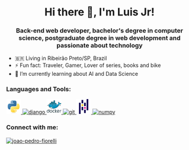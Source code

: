 <h1  align="center">Hi there 👋, I'm Luis Jr!</h1>

  

<h3  align="center">Back-end web developer, bachelor's degree in computer science, postgraduate degree in web development and passionate about technology</h3>

  

- 🇧🇷 Living in Ribeirão Preto/SP, Brazil
- ⚡ Fun fact: Traveler, Gamer, Lover of series, books and bike
- 🌱 I’m currently learning about AI and Data Science

  

<h3  align="left">Languages and Tools:</h3>

<p  align="left">  <a  href="https://www.python.org"  target="_blank"  rel="noreferrer">  <img  src="https://raw.githubusercontent.com/devicons/devicon/master/icons/python/python-original.svg"  alt="python"  width="40"  height="40"/>  </a>  <a  href="https://www.djangoproject.com/"  target="_blank"  rel="noreferrer">  <img  src="https://cdn.worldvectorlogo.com/logos/django.svg"  alt="django"  width="40"  height="40"/>  </a>  <a  href="https://www.docker.com/"  target="_blank"  rel="noreferrer">  <img  src="https://raw.githubusercontent.com/devicons/devicon/master/icons/docker/docker-original-wordmark.svg"  alt="docker"  width="40"  height="40"/>  </a>  <a  href="https://git-scm.com/"  target="_blank"  rel="noreferrer">  <img  src="https://www.vectorlogo.zone/logos/git-scm/git-scm-icon.svg"  alt="git"  width="40"  height="40"/>  </a>    <a  href="https://pandas.pydata.org/"  target="_blank"  rel="noreferrer">  <img  src="https://raw.githubusercontent.com/devicons/devicon/2ae2a900d2f041da66e950e4d48052658d850630/icons/pandas/pandas-original.svg"  alt="pandas"  width="40"  height="40"/>  </a> 
<a  href="https://numpy.org/"  target="_blank"  rel="noreferrer">  <img  src="https://numpy.org/images/logo.svg"  alt="numpy"  width="40"  height="40"/>  </a> </p>
  

<h3  align="left">Connect with me:</h3>

<p  align="left">

<a  href="https://br.linkedin.com/in/jose-luis-da-cruz-junior/"  target="blank"><img  align="center"  src="https://raw.githubusercontent.com/rahuldkjain/github-profile-readme-generator/master/src/images/icons/Social/linked-in-alt.svg"  alt="joao-pedro-fiorelli"  height="30"  width="40"  /></a>
</p>
